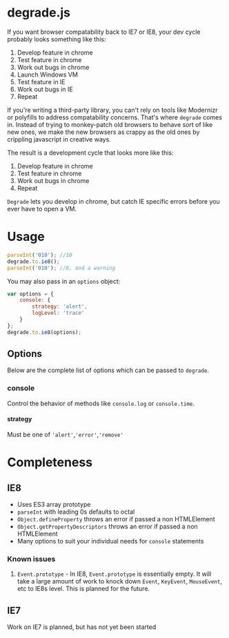 # degrade.js

If you want browser compatability back to IE7 or IE8, your dev cycle probably looks something like this:

1. Develop feature in chrome
2. Test feature in chrome
3. Work out bugs in chrome
4. Launch Windows VM
5. Test feature in IE
6. Work out bugs in IE
7. Repeat

If you're writing a third-party library, you can't rely on tools like Modernizr or polyfills to 
address compatability concerns. That's where `degrade` comes in.  Instead of trying to monkey-patch
old browsers to behave sort of like new ones, we make the new browsers as crappy as the old ones by
crippling javascript in creative ways.

The result is a development cycle that looks more like this:

1. Develop feature in chrome
2. Test feature in chrome
3. Work out bugs in chrome
4. Repeat

`Degrade` lets you develop in chrome, but catch IE specific errors before you ever have to open a VM.

# Usage

```js
parseInt('010'); //10
degrade.to.ie8();
parseInt('010'); //8, and a warning
```
You may also pass in an `options` object:

```js
var options = {
	console: {
		strategy: 'alert',
		logLevel: 'trace'
	}
};
degrade.to.ie8(options);
```

## Options

Below are the complete list of options which can be passed to `degrade`.

### console

Control the behavior of methods like `console.log` or `console.time`.

#### strategy

Must be one of `'alert'`,`'error'`,`'remove'`

# Completeness

## IE8
 - Uses ES3 array prototype
 - `parseInt` with leading 0s defaults to octal
 - `Object.defineProperty` throws an error if passed a non HTMLElement
 - `Object.getPropertyDescriptors` throws an error if passed a non HTMLElement
 - Many options to suit your individual needs for `console` statements

### Known issues
1. `Event.prototype` - In IE8, `Event.prototype` is essentially empty. It will
 	take a large amount of work to knock down `Event`, `KeyEvent`, `MouseEvent`,
 	etc to IE8s level. This is planned for the future.

## IE7
Work on IE7 is planned, but has not yet been started
